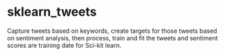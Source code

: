 # sklearn_tweets
Capture tweets based on keywords, create targets for those tweets based on sentiment analysis, then process, train and fit the tweets and sentiment scores are training date for Sci-kit learn. 

